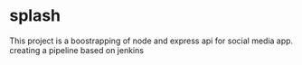 # splash
This project is a boostrapping of node and express api for social media app.
creating a pipeline based on jenkins